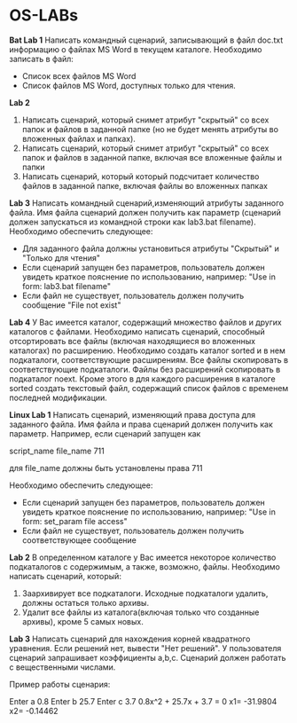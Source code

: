 # OS-LABs
**Bat
Lab 1**
Написать командный сценарий, записывающий в файл doc.txt информацию о файлах MS Word в текущем каталоге. Необходимо записать в файл:
- Список всех файлов MS Word
- Список файлов MS Word, доступных только для чтения.

**Lab 2**
1. Написать сценарий, который снимет атрибут "скрытый" со всех папок и файлов в заданной папке (но не будет менять атрибуты во вложенных файлах и папках).
2. Написать сценарий, который снимет атрибут "скрытый" со всех папок и файлов в заданной папке, включая все вложенные файлы и папки
3. Написать сценарий, который который подсчитает количество файлов в заданной папке, включая файлы во вложенных папках

**Lab 3**
Написать командный сценарий,изменяющий атрибуты заданного файла. Имя файла сценарий должен получить как параметр (cценарий должен запускаться из командной строки как lab3.bat filename). Необходимо обеспечить следующее:
- Для заданного файла должны установиться атрибуты "Скрытый" и "Только для чтения"
- Если сценарий запущен без параметров, пользователь должен увидеть краткое пояснение по использованию, например: "Use in form: lab3.bat filename"
- Если файл не существует, пользователь должен получить сообщение "File <filename> not exist"

**Lab 4**
У Вас имеется каталог, содержащий множество файлов и других каталогов с файлами. Необходимо написать сценарий, способный отсортировать все файлы (включая находящиеся во вложенных каталогах) по расширению. Необходимо создать каталог sorted и в нем подкаталоги, соответствующие расширениям. Все файлы скопировать в соответствующие подкаталоги. Файлы без расширений скопировать в подкаталог noext. Кроме этого в для каждого расширения в каталоге sorted создать текстовый файл, содержащий список файлов с временем последней модификации.

**Linux
Lab 1**
Написать сценарий, изменяющий права доступа для заданного файла. Имя файла и права сценарий должен получить как параметр. Например, если сценарий запущен как

script_name file_name 711

для file_name должны быть установлены права 711

Необходимо обеспечить следующее:
- Если сценарий запущен без параметров, пользователь должен увидеть краткое пояснение по использованию, например: "Use in form: set_param file access"
- Если файл не существует, пользователь должен получить соответствующее сообщение

**Lab 2** 
В определенном каталоге у Вас имеется некоторое количество подкаталогов с содержимым, а также, возможно, файлы. Необходимо написать сценарий, который:
1. Заархивирует все подкаталоги. Исходные подкаталоги удалить, должны остаться только архивы.
2. Удалит все файлы из каталога(включая только что созданные архивы), кроме 5 самых новых.

**Lab 3**
Написать сценарий для нахождения корней квадратного уравнения. Если решений нет, вывести "Нет решений". У пользователя сценарий запрашивает коэффициенты a,b,c. Сценарий должен работать с вещественными числами.

Пример работы сценария:

Enter a
0.8
Enter b
25.7
Enter c
3.7
0.8x^2 + 25.7x + 3.7 = 0
x1= -31.9804 x2= -0.14462

